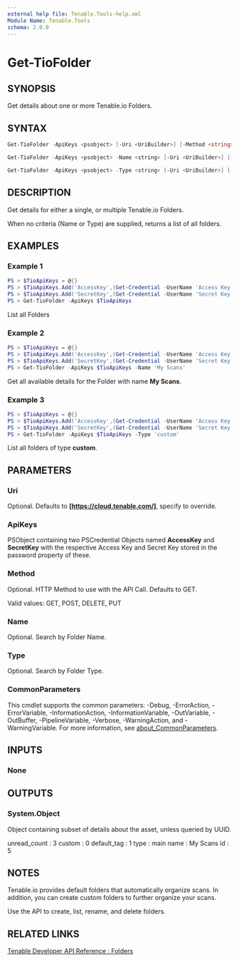```yaml
---
external help file: Tenable.Tools-help.xml
Module Name: Tenable.Tools
schema: 2.0.0
---
```


# Get-TioFolder

## SYNOPSIS

Get details about one or more Tenable.io Folders.

## SYNTAX

```powershell
Get-TioFolder -ApiKeys <psobject> [-Uri <UriBuilder>] [-Method <string>] [<CommonParameters>]

Get-TioFolder -ApiKeys <psobject> -Name <string> [-Uri <UriBuilder>] [-Method <string>] [<CommonParameters>]

Get-TioFolder -ApiKeys <psobject> -Type <string> [-Uri <UriBuilder>] [-Method <string>] [<CommonParameters>]
```

## DESCRIPTION

Get details for either a single, or multiple Tenable.io Folders.

When no criteria (Name or Type) are supplied, returns a list of all folders.

## EXAMPLES

### Example 1

```powershell
PS > $TioApiKeys = @{}
PS > $TioApiKeys.Add('AccessKey',(Get-Credential -UserName 'Access Key'))
PS > $TioApiKeys.Add('SecretKey',(Get-Credential -UserName 'Secret Key'))
PS > Get-TioFolder -ApiKeys $TioApiKeys
```

List all Folders

### Example 2

```powershell
PS > $TioApiKeys = @{}
PS > $TioApiKeys.Add('AccessKey',(Get-Credential -UserName 'Access Key'))
PS > $TioApiKeys.Add('SecretKey',(Get-Credential -UserName 'Secret Key'))
PS > Get-TioFolder -ApiKeys $TioApiKeys -Name 'My Scans'
```

Get all available details for the Folder with name **My Scans**.

### Example 3

```powershell
PS > $TioApiKeys = @{}
PS > $TioApiKeys.Add('AccessKey',(Get-Credential -UserName 'Access Key'))
PS > $TioApiKeys.Add('SecretKey',(Get-Credential -UserName 'Secret Key'))
PS > Get-TioFolder -ApiKeys $TioApiKeys -Type 'custom'
```

List all folders of type **custom**.

## PARAMETERS

### Uri

Optional. Defaults to **[https://cloud.tenable.com/]**, specify to override.

### ApiKeys

PSObject containing two PSCredential Objects named **AccessKey** and **SecretKey** with the respective Access Key and Secret Key stored in the password property of these.

### Method

Optional. HTTP Method to use with the API Call.  Defaults to GET.

Valid values: GET, POST, DELETE, PUT

### Name

Optional. Search by Folder Name.

### Type

Optional. Search by Folder Type.

### CommonParameters

This cmdlet supports the common parameters: -Debug, -ErrorAction, -ErrorVariable, -InformationAction, -InformationVariable, -OutVariable, -OutBuffer, -PipelineVariable, -Verbose, -WarningAction, and -WarningVariable. For more information, see [about_CommonParameters](http://go.microsoft.com/fwlink/?LinkID=113216).

## INPUTS

### None

## OUTPUTS

### System.Object

Object containing subset of details about the asset, unless queried by UUID.

  unread_count : 3
  custom       : 0
  default_tag  : 1
  type         : main
  name         : My Scans
  id           : 5

## NOTES

Tenable.io provides default folders that automatically organize scans. In addition, you can create custom folders to further organize your scans.

Use the API to create, list, rename, and delete folders.

## RELATED LINKS

[Tenable Developer API Reference : Folders](https://developer.tenable.com/reference#folders)

